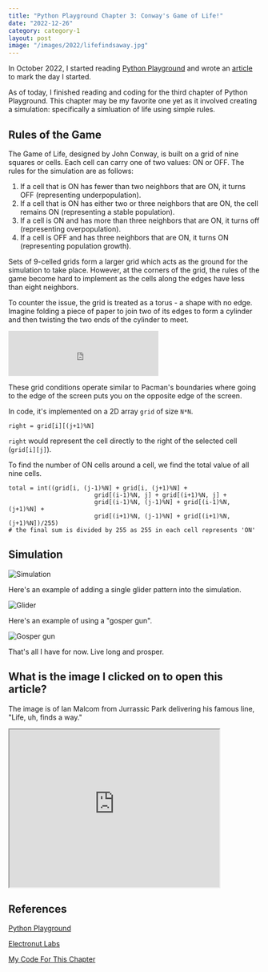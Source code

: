 ```yaml
---
title: "Python Playground Chapter 3: Conway's Game of Life!"
date: "2022-12-26"
category: category-1
layout: post
image: "/images/2022/lifefindsaway.jpg"
---
```


In October 2022, I started reading [Python Playground](https://nostarch.com/pythonplayground) and wrote an [article](https://aryanaut.github.io/blog/starting-python-p/) to mark the day I started. 

As of today, I finished reading and coding for the third chapter of Python Playground. This chapter may be my favorite one yet as it involved creating a simulation: specifically a simluation of life using simple rules. 

## Rules of the Game

The Game of Life, designed by John Conway, is built on a grid of nine squares or cells. Each cell can carry one of two values: ON or OFF. The rules for the simulation are as follows:

1. If a cell that is ON has fewer than two neighbors that are ON, it turns OFF (representing underpopulation).
2. If a cell that is ON has either two or three neighbors that are ON, the cell remains ON (representing a stable population).
3. If a cell is ON and has more than three neighbors that are ON, it turns off (representing overpopulation).
4. If a cell is OFF and has three neighbors that are ON, it turns ON (representing population growth).

Sets of 9-celled grids form a larger grid which acts as the ground for the simulation to take place. However, at the corners of the grid, the rules of the game become hard to implement as the cells along the edges have less than eight neighbors. 

To counter the issue, the grid is treated as a torus - a shape with no edge. Imagine folding a piece of paper to join two of its edges to form a cylinder and then twisting the two ends of the cylinder to meet. 

<iframe src="https://commons.wikimedia.org/wiki/File:Plane-Torus-Sphere-transform.ogv?embedplayer=yes" width="null" height="90" frameborder="0" ></iframe>

These grid conditions operate similar to Pacman's boundaries where going to the edge of the screen puts you on the opposite edge of the screen.

In code, it's implemented on a 2D array ```grid``` of size ```N*N```. 

```
right = grid[i][(j+1)%N]
```

```right``` would represent the cell directly to the right of the selected cell (```grid[i][j]```). 

To find the number of ON cells around a cell, we find the total value of all nine cells.

```
total = int((grid[i, (j-1)%N] + grid[i, (j+1)%N] +
                        grid[(i-1)%N, j] + grid[(i+1)%N, j] +
                        grid[(i-1)%N, (j-1)%N] + grid[(i-1)%N, (j+1)%N] +
                        grid[(i+1)%N, (j-1)%N] + grid[(i+1)%N, (j+1)%N])/255)
# the final sum is divided by 255 as 255 in each cell represents 'ON'
```

## Simulation

![Simulation](/images/2022/sim_1.gif)

Here's an example of adding a single glider pattern into the simulation.

![Glider](/images/2022/glider.gif)

Here's an example of using a "gosper gun".

![Gosper gun](/images/2022/gosper.gif)

That's all I have for now. Live long and prosper.

## What is the image I clicked on to open this article?

The image is of Ian Malcom from Jurrassic Park delivering his famous line, "Life, uh, finds a way."

<iframe width="420" height="315"
src="https://www.youtube.com/embed/oijEsqT2QKQ">
</iframe>

## References

[Python Playground](https://nostarch.com/pythonplayground)

[Electronut Labs](https://electronut.in/)

[My Code For This Chapter](https://github.com/Aryanaut/pythonplaygroundproblems/tree/main/chapter_3)

